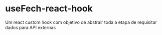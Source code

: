 # useFech-react-hook
Um react custom hook com objetivo de abstrair toda a etapa de requisitar dados para API externas
